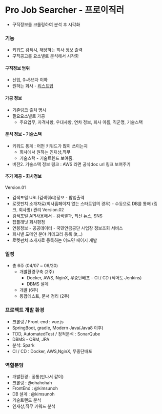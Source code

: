 # Pro Job Searcher - 프로이직러
- 구직정보를 크롤링하여 분석 후 시각화
### 기능 
  - 키워드 검색시, 해당하는 회사 정보 출력
  - 구직공고를 요소별로 분석해서 시각화
#### 구직정보 범위
- 신입, 0~5년차 이하
- 원하는 회사 - [리스트업](https://docs.google.com/spreadsheets/d/1QgG70dglUBQagZk_S0zch72yCZm1bgzDGaZy7n4GudM/edit?usp=sharing)

#### 가공 정보
- 기존링크 출처 명시
- 필요요소별로 가공
  - 주요업무, 자격사항, 우대사항, 연차 정보, 회사 이름, 직군명, 기술스택  
####  분석 정보 - 기술스택
  - 키워드 통계 : 어떤 키워드가 많이 쓰이는지
    - 회사에서 원하는 인재상,직무 
    - 기술스택 - 기술트렌드 보여줌.
 - 버전2. 기술스택 정보 링크 : AWS 라면  공식doc url 링크 보여주기
####  추가 제공 - 회사정보
Version.01
- 검색포털 URL(검색쿼리)정보 - 팝업출력
- 로켓펀치 소개자료(회사홈페이지 없는 스타트업의 경우) - 수동으로 DB를 통해 (링크, 회사명) 관리
Version.02
- 검색포털 API사용해서 - 검색결과, 최신 뉴스, SNS
- 잡플래닛 회사평점
- 연봉정보 - 공공데이터 - 국민연금공단 사업장 정보조회 서비스
- 회사별 도메인 분야 카테고리 등록 (it,..) 
- 로켓펀치 소개자료 등록하는 어드민 페이지 개발

### 일정
- 총 6주 (04/07 ~ 06/20)
  - 개발환경구축 (2주)
    - Docker, AWS, NginX, 무중단배포 - CI / CD (적어도 Jenkins) 
    - DBMS 설계
  - 개발 (6주)
  - 통합테스트, 문서 정리 (2주)

### 프로젝트 개발 환경
  - 크롤링 / Front-end : vue.js
  - SpringBoot, gradle, Modern Java(Java8 이후) 
  - TDD, AutomatedTest / 정적분석 : SonarQube 
  - DBMS - ORM, JPA
  - 분석: Spark
  - CI / CD : Docker, AWS,NginX, 무중단배포

### 역할분담
- 개발환경 : 공통(만나서 같이)
- 크롤링 : @ohahohah
- FrontEnd : @kimsunoh
- DB 설계 : @kimsunoh
- 기술트렌드 분석
- 인재상,직무 키워드 분석 

